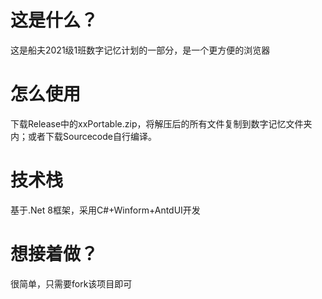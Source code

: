 # 这是什么？
这是船夫2021级1班数字记忆计划的一部分，是一个更方便的浏览器
# 怎么使用
下载Release中的xxPortable.zip，将解压后的所有文件复制到数字记忆文件夹内；或者下载Sourcecode自行编译。
# 技术栈
基于.Net 8框架，采用C#+Winform+AntdUI开发
# 想接着做？
很简单，只需要fork该项目即可